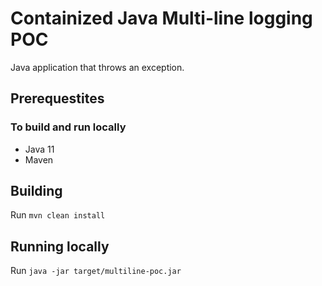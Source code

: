 # Containized Java Multi-line logging POC

Java application that throws an exception.

## Prerequestites

### To build and run locally

- Java 11
- Maven

## Building

Run `mvn clean install`

## Running locally

Run `java -jar target/multiline-poc.jar`
